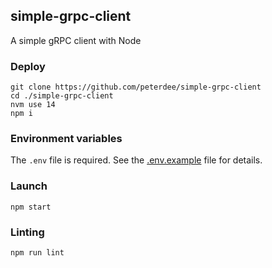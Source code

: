 ## simple-grpc-client

A simple gRPC client with Node

### Deploy

```shell script
git clone https://github.com/peterdee/simple-grpc-client
cd ./simple-grpc-client
nvm use 14
npm i
```

### Environment variables

The `.env` file is required. See the [.env.example](.env.example) file for details.

### Launch

```shell script
npm start
```

### Linting

```shell script
npm run lint
```
